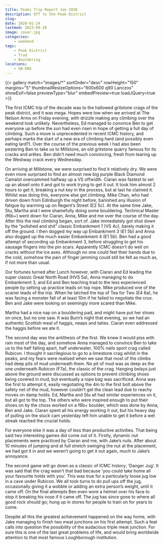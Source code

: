```yaml
---
title: Peaks Trip Report Jan 2020
description: Off to the Peak District
slug: 
date: 2020-01-24
lastmod: 2023-09-28
image: cover.jpg
categories:
    - weekend
tags:
    - Peak District
    - Trad
    - Bouldering
locations:
    - GB-ENG
---
```


{{< gallery match="images/*" sortOrder="desc" rowHeight="150" margins="5" thumbnailResizeOptions="600x600 q90 Lanczos" showExif=false previewType="blur" embedPreview=true loadJQuery=true >}}

 The first ICMC trip of the decade was to the hallowed gritstone crags of the peak district, and it was mega. Hopes were low when we arrived at The Nelson Arms on Friday evening, with drizzle making any climbing over the weekend look unlikely. Nevertheless, Ed managed to convince Ben to get everyone up before the sun had even risen in hope of getting a full day of climbing. Such a move is unprecedented in recent ICMC history, and perhaps marks the start of a new era of climbing hard (and possibly even eating lard?). Over the course of the previous week I had also been pestering Ben to take us to Millstone, an old gritstone quarry famous for its cracks and arêtes. Ben didn’t need much convincing, fresh from tearing up the Westway crack every Wednesday.

On arriving at Millstone, we were surprised to find it relatively dry. We were even more surprised to find an almost new big purple Black Diamond Camalot overcammed halfway up a VS offwidth. Ciaran was fastest to set up an abseil onto it and got to work trying to get it out. It took him almost 2 hours to get it, breaking a nut key in the process, but at last he claimed it. Whilst was doing this, everyone else got climbing. Mike Chan, who had driven down from Edinburgh the night before, banished any illusion of fatigue by warming up on Regent’s Street (E2 5c). At the same time Jake, Stu, Martha and I were shamefully doing some bouldering. Technical Master (f6b+) went down for Ciaran, Anna, Mike and me over the course of the day. After this the real climbing began, sort of. Jake immediately got shut down by the “polished and shit” classic Embankment 1 (VS 4c), barely making it off the ground. I then dogged my way up Embankment 3 (E1 5b) and Anna also dogged up the much easier Embankment 4 (E1 5b). Ben had a good attempt of seconding up Embankment 3, before struggling to get his sausage fingers into the pin scars. Apparently ICMC doesn’t do well on cracks without the ice axes. Although no one could feel their hands due to the cold, somehow the pain of finger jamming could still be felt as much as, if not more than usual.

Our fortunes turned after Lunch however, with Ciaran and Ed leading the super classic Great North Road (HVS 5a), Anna managing to do Embankment 3, and Ed and Ben teaching trad to the less experienced people by setting up practice leads on top rope. Mike produced one of the scarier leads of the trip. When he latched the top of Tea for Two (E4 6a), he was facing a monster fall of at least 10m if he failed to negotiate the crux. Ben and Jake were looking on seemingly more scared than Mike.

Martha had a nice nap on a bouldering pad, and might have put her shoes on once, but no one saw. It was Burn’s night that evening, so we had an authentic Scottish meal of haggis, neaps and taties. Ciaran even addressed the haggis before we ate it.

The second day was the antithesis of the first. We knew it would piss with rain most of the day, and somehow Anna managed to convince Ben to take us to the half falling apart, half underwater, 100% nails sport crag called Rubicon. I thought it sacrilegious to go to a limestone crag whilst in the peaks, and my fears were realised when we saw that most of the climbs had deep pits of mud underneath them. No pit of mud was as deep as the one underneath Rubicon (F7a), the classic of the crag. Hanging belays just above the ground were discussed as options to prevent climbing shoes being covered in mud, but eventually a rope bag was sacrificed. Anna was the first to attempt it, easily negotiating the 4m to the first bolt above the safety net of the mud, however couldn’t get the clean lead due to reachy moves on damp holds. Ed, Martha and Stu all had similar experiences on it, but all got to the top. The others who were inspired enough to put their shoes on by the choss worked on a f6b+ boulder, which was done by Anna, Ben and Jake. Ciaran spent all his energy working it out, but his heavy day of pulling on the stuck cam yesterday left him unable to get it before a wet streak reached the crucial holds.

For everyone else it was a day of less than productive activities. That being said two interesting games did come out of it. Firstly, dynamic nut placements were practiced by Ciaran and me, with Jake’s nuts. After about 10 minutes of jumping and at full stretch swinging the nut at the placement, we had got it in and we weren’t going to get it out again, much to Jake’s annoyance.

The second game will go down as a classic of ICMC history; ‘Danger Jug’. It was said that the crag wasn’t that bad because ‘you could take home all your favourite holds with you’. This was true for a particularly loose jug low in a cave under Rubicon. We all took turns to do pull ups off the jug, occasionally giving it a wobble or adding an extra person’s weight, until it came off. On the final attempts Ben even wore a helmet over his face to stop it breaking his nose if it came off. The jug has since gone to where all good rock should go; hung up in stores for people to train on for years to come.

Despite all this the greatest achievement happened on the way home, with Jake managing to finish two meat junctions on his first attempt. Such a feat calls into question the possibility of the audacious triple meat junction. For sure this is one of the last great problems of life, and would bring worldwide attention to that most famous Loughborough institution. 